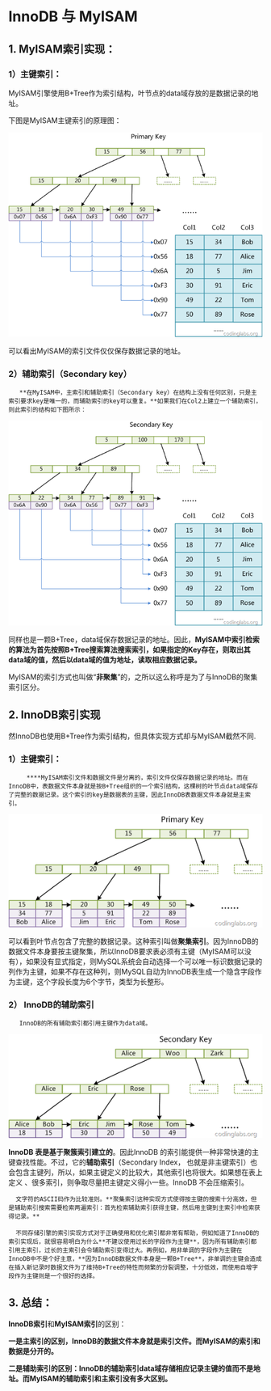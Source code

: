 # InnoDB 与 MyISAM

## 1. MyISAM索引实现：

### **1）主键索引：**

MyISAM引擎使用B+Tree作为索引结构，叶节点的data域存放的是数据记录的地址。

下图是MyISAM主键索引的原理图： 

![MyISAM&#x4E3B;&#x952E;&#x7D22;&#x5F15;](../../.gitbook/assets/image%20%2893%29.png)

 可以看出MyISAM的索引文件仅仅保存数据记录的地址。

### **2）辅助索引（Secondary key）**

       **在MyISAM中，主索引和辅助索引（Secondary key）在结构上没有任何区别，只是主索引要求key是唯一的，而辅助索引的key可以重复。**如果我们在Col2上建立一个辅助索引，则此索引的结构如下图所示：

![&#x8F85;&#x52A9;&#x7D22;&#x5F15;](../../.gitbook/assets/image%20%2846%29.png)

同样也是一颗B+Tree，data域保存数据记录的地址。因此，**MyISAM中索引检索的算法为首先按照B+Tree搜索算法搜索索引，如果指定的Key存在，则取出其data域的值，然后以data域的值为地址，读取相应数据记录。**

MyISAM的索引方式也叫做“**非聚集**”的，之所以这么称呼是为了与InnoDB的聚集索引区分。

## 2. InnoDB索引实现

然InnoDB也使用B+Tree作为索引结构，但具体实现方式却与MyISAM截然不同.

### **1）主键索引：**

         ****MyISAM索引文件和数据文件是分离的，索引文件仅保存数据记录的地址。而在InnoDB中，表数据文件本身就是按B+Tree组织的一个索引结构，这棵树的叶节点data域保存了完整的数据记录。这个索引的key是数据表的主键，因此InnoDB表数据文件本身就是主索引。

![inndb&#x4E3B;&#x952E;&#x7D22;&#x5F15;](../../.gitbook/assets/image%20%2844%29.png)

 可以看到叶节点包含了完整的数据记录。这种索引叫做**聚集索引**。因为InnoDB的数据文件本身要按主键聚集，所以InnoDB要求表必须有主键（MyISAM可以没有），如果没有显式指定，则MySQL系统会自动选择一个可以唯一标识数据记录的列作为主键，如果不存在这种列，则MySQL自动为InnoDB表生成一个隐含字段作为主键，这个字段长度为6个字节，类型为长整形。

### **2） InnoDB的辅助索引**

       InnoDB的所有辅助索引都引用主键作为data域。

![&#x8F85;&#x52A9;&#x7D22;&#x5F15;](../../.gitbook/assets/image%20%2878%29.png)

  **InnoDB 表是基于聚簇索引建立的**。因此InnoDB 的索引能提供一种非常快速的主键查找性能。不过，它的**辅助索引**（Secondary Index， 也就是非主键索引）也会包含主键列，所以，如果主键定义的比较大，其他索引也将很大。如果想在表上定义 、很多索引，则争取尽量把主键定义得小一些。InnoDB 不会压缩索引。

      文字符的ASCII码作为比较准则。**聚集索引这种实现方式使得按主键的搜索十分高效，但是辅助索引搜索需要检索两遍索引：首先检索辅助索引获得主键，然后用主键到主索引中检索获得记录。**

      不同存储引擎的索引实现方式对于正确使用和优化索引都非常有帮助，例如知道了InnoDB的索引实现后，就很容易明白为什么**不建议使用过长的字段作为主键**，因为所有辅助索引都引用主索引，过长的主索引会令辅助索引变得过大。再例如，用非单调的字段作为主键在InnoDB中不是个好主意，**因为InnoDB数据文件本身是一颗B+Tree**，非单调的主键会造成在插入新记录时数据文件为了维持B+Tree的特性而频繁的分裂调整，十分低效，而使用自增字段作为主键则是一个很好的选择。

## **3. 总结：** 

**InnoDB索引**和**MyISAM索引**的区别：

**一是主索引的区别，InnoDB的数据文件本身就是索引文件。而MyISAM的索引和数据是分开的。**  


**二是辅助索引的区别：InnoDB的辅助索引data域存储相应记录主键的值而不是地址。而MyISAM的辅助索引和主索引没有多大区别。**

